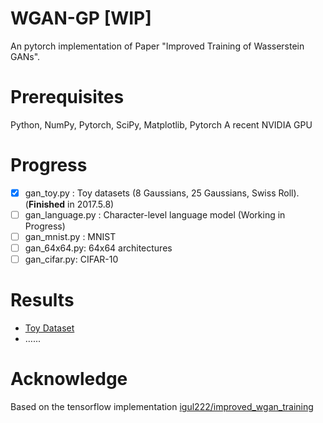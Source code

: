 # WGAN-GP [WIP]
An pytorch implementation of Paper "Improved Training of Wasserstein GANs".

# Prerequisites

Python, NumPy, Pytorch, SciPy, Matplotlib, Pytorch
A recent NVIDIA GPU

# Progress

- [x] gan_toy.py : Toy datasets (8 Gaussians, 25 Gaussians, Swiss Roll).(**Finished** in 2017.5.8)
- [ ] gan_language.py : Character-level language model (Working in Progress)
- [ ] gan_mnist.py : MNIST
- [ ] gan_64x64.py: 64x64 architectures
- [ ] gan_cifar.py: CIFAR-10

# Results

- [Toy Dataset](results/toy/)
- …...

# Acknowledge

Based on the tensorflow implementation [igul222/improved_wgan_training](https://github.com/igul222/improved_wgan_training)
